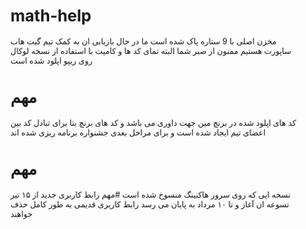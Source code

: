 # math-help
مخزن اصلی با 9 ستاره پاک شده است ما در حال بازیابی ان به کمک تیم گیت هاب ساپورت هستیم 
ممنون از صبر شما
البته تمای کد ها و کامیت با استفاده از نسخه لوکال روی ریپو اپلود شده است
# مهم
کد های اپلود شده در برنچ مین جهت داوری می باشد و کد های برنچ  بتا برای تبادل کد بین اعضای تیم ایجاد شده است و برای مراحل بعدی جشنواره برنامه ریزی شده اند
# مهم
نسخه ایی که روی سرور هاکنینگ   منسوخ شده است 
#مهم 
رابط کاربری جدید از ۱۵ تیر تسوعه ان آغاز و تا ۱۰ مرداد به پایان می رسد 
رابط کاربری قدیمی به طور کامل حذف خواهند 